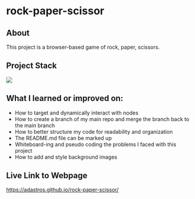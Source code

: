 # rock-paper-scissor

## About
This project is a browser-based game of rock, paper, scissors. 

## Project Stack
 <img src="https://skillicons.dev/icons?i=javascript,html,css" />

## What I learned or improved on:
- How to target and dynamically interact with nodes
- How to create a branch of my main repo and merge the branch back to the main branch
- How to better structure my code for readability and organization
- The README.md file can be marked up
- Whiteboard-ing and pseudo coding the problems I faced with this project
- How to add and style background images

## Live Link to Webpage
https://adastros.github.io/rock-paper-scissor/
